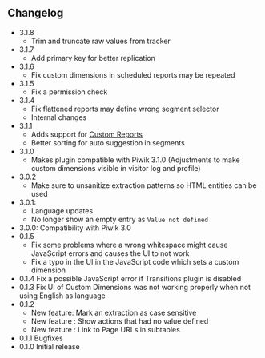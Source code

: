 ## Changelog

* 3.1.8
  * Trim and truncate raw values from tracker
* 3.1.7
  * Add primary key for better replication
* 3.1.6
  * Fix custom dimensions in scheduled reports may be repeated
* 3.1.5
  * Fix a permission check
* 3.1.4
  * Fix flattened reports may define wrong segment selector
  * Internal changes
* 3.1.1
  * Adds support for [Custom Reports](https://plugins.piwik.org/CustomReports)
  * Better sorting for auto suggestion in segments
* 3.1.0
  * Makes plugin compatible with Piwik 3.1.0 (Adjustments to make custom dimensions visible in visitor log and profile)
* 3.0.2
  * Make sure to unsanitize extraction patterns so HTML entities can be used
* 3.0.1: 
  * Language updates
  * No longer show an empty entry as `Value not defined`
* 3.0.0: Compatibility with Piwik 3.0
* 0.1.5 
  * Fix some problems where a wrong whitespace might cause JavaScript errors and causes the UI to not work
  * Fix a typo in the UI in the JavaScript code which sets a custom dimension  
* 0.1.4 Fix a possible JavaScript error if Transitions plugin is disabled
* 0.1.3 Fix UI of Custom Dimensions was not working properly when not using English as language
* 0.1.2
  * New feature: Mark an extraction as case sensitive
  * New feature : Show actions that had no value defined
  * New feature : Link to Page URLs in subtables
* 0.1.1 Bugfixes
* 0.1.0 Initial release
